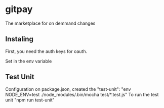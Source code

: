 # gitpay
The marketplace for on demmand changes

## Instaling

First, you need the auth keys for oauth.

Set in the env variable

## Test Unit

Configuration on package.json, created the "test-unit": "env NODE_ENV=test ./node_modules/.bin/mocha test/*.test.js"
To run the test unit "npm run test-unit"

